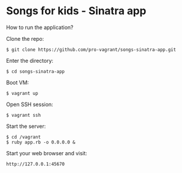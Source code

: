 Songs for kids - Sinatra app
============================

How to run the application?

Clone the repo:

    $ git clone https://github.com/pro-vagrant/songs-sinatra-app.git

Enter the directory:

    $ cd songs-sinatra-app

Boot VM:

    $ vagrant up

Open SSH session:

    $ vagrant ssh

Start the server:

    $ cd /vagrant
    $ ruby app.rb -o 0.0.0.0 &

Start your web browser and visit:

    http://127.0.0.1:45670
